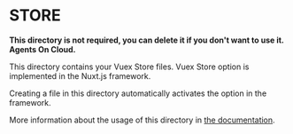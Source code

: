 # STORE

**This directory is not required, you can delete it if you don't want to use it.**
**Agents On Cloud.**


This directory contains your Vuex Store files.
Vuex Store option is implemented in the Nuxt.js framework.

Creating a file in this directory automatically activates the option in the framework.

More information about the usage of this directory in [the documentation](https://nuxtjs.org/guide/vuex-store).
